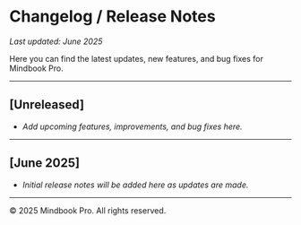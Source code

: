 # Changelog / Release Notes

_Last updated: June 2025_

Here you can find the latest updates, new features, and bug fixes for Mindbook Pro.

---

## [Unreleased]

- _Add upcoming features, improvements, and bug fixes here._

---

## [June 2025]

- _Initial release notes will be added here as updates are made._

---

© 2025 Mindbook Pro. All rights reserved.
